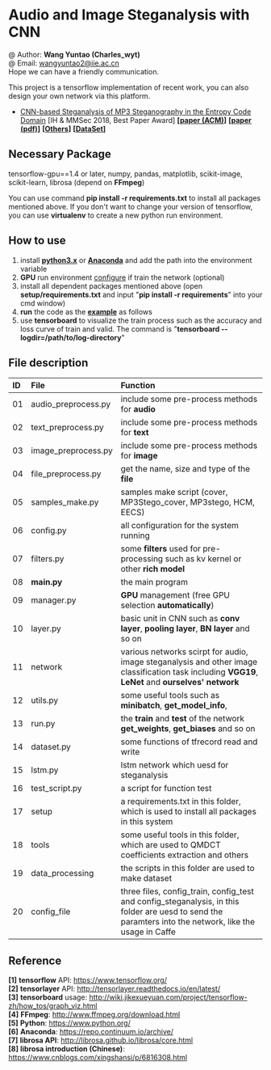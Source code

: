 # Audio and Image Steganalysis with CNN
@ Author: **Wang Yuntao (Charles_wyt)** <br>
@ Email: wangyuntao2@iie.ac.cn <br>
Hope we can have a friendly communication.

This project is a tensorflow implementation of recent work, you can also design your own network via this platform.
+ [CNN-based Steganalysis of MP3 Steganography in the Entropy
Code Domain](https://github.com/Charleswyt/tf_audio_steganalysis/tree/master/paper/CNN-based%20Steganalysis%20of%20MP3%20Steganography%20in%20the%20Entropy%20Code%20Domain) [IH & MMSec 2018, Best Paper Award]
**[[paper (ACM)](https://dl.acm.org/citation.cfm?id=3206011)]**
**[[paper (pdf)](http://www.media-security.net/?p=809)]**
**[[Others](http://www.media-security.net/?p=809)]**
**[[DataSet](https://github.com/Charleswyt/tf_audio_steganalysis/tree/master/paper)]**

## Necessary Package
tensorflow-gpu==1.4 or later, numpy, pandas, matplotlib, scikit-image, scikit-learn, librosa (depend on **FFmpeg**)

You can use command **pip install -r requirements.txt** to install all packages mentioned above. If you don't want to change your version of tensorflow, you can use **virtualenv** to create a new python run environment.

## How to use
1. install [**python3.x**](https://www.python.org/) or [**Anaconda**](https://repo.continuum.io/archive/) and add the path into the environment variable
2. **GPU** run environment [configure](https://blog.csdn.net/yhaolpz/article/details/71375762?locationNum=14&fps=1) if train the network (optional)
3. install all dependent packages mentioned above (open **setup/requirements.txt** and input "**pip install -r requirements**" into your cmd window)
4. **run** the code as the [**example**](https://github.com/Charleswyt/tf_audio_steganalysis/tree/master/config_file) as follows
5. use **tensorboard** to visualize the train process such as the accuracy and loss curve of train and valid. The command is "**tensorboard --logdir=/path/to/log-directory**"

## File description
ID      |   File                    |   Function
:-      |   :-                      |    :-
01      |   audio_preprocess.py     |   include some pre-process methods for **audio**
02      |   text_preprocess.py      |   include some pre-process methods for **text**
03      |   image_preprocess.py     |   include some pre-process methods for **image** 
04      |   file_preprocess.py      |   get the name, size and type of the **file**
05      |   samples_make.py         |   samples make script (cover, MP3Stego_cover, MP3stego, HCM, EECS)
06      |   config.py               |   all configuration for the system running
07      |   filters.py              |   some **filters** used for pre-processing such as kv kernel or other **rich model**
08      |   **main.py**             |   the main program
09      |   manager.py              |   **GPU** management (free GPU selection **automatically**)
10      |   layer.py                |   basic unit in CNN such as **conv layer**, **pooling layer**, **BN layer** and so on
11      |   network                 |   various networks scirpt for audio, image steganalysis and other image classification task including **VGG19**, **LeNet** and **ourselves' network**
12      |   utils.py                |   some useful tools such as **minibatch**, **get_model_info**, 
13      |   run.py                  |   the **train** and **test** of the network **get_weights**, **get_biases** and so on
14      |   dataset.py              |   some functions of tfrecord read and write
15      |   lstm.py                 |   lstm network which uesd for steganalysis
16      |   test_script.py          |   a script for function test
17      |   setup                   |   a requirements.txt in this folder, which is used to install all packages in this system
18      |   tools                   |   some useful tools in this folder, which are used to QMDCT coefficients extraction and others
19      |   data_processing         |   the scripts in this folder are used to make dataset
20      |   config_file             |   three files, config_train, config_test and config_steganalysis, in this folder are uesd to send the paramters into the network, like the usage in Caffe

## Reference
**[1]** **tensorflow** API: https://www.tensorflow.org/ <br>
**[2]** **tensorlayer** API: http://tensorlayer.readthedocs.io/en/latest/ <br>
**[3]** **tensorboard** usage: http://wiki.jikexueyuan.com/project/tensorflow-zh/how_tos/graph_viz.html <br>
**[4]** **FFmpeg**: http://www.ffmpeg.org/download.html <br>
**[5]** **Python**: https://www.python.org/ <br>
**[6]** **Anaconda**: https://repo.continuum.io/archive/ <br>
**[7]** **librosa API**: http://librosa.github.io/librosa/core.html <br>
**[8]** **librosa introduction (Chinese)**: https://www.cnblogs.com/xingshansi/p/6816308.html <br>
